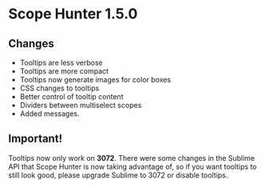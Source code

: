 # Scope Hunter 1.5.0

## Changes
- Tooltips are less verbose
- Tooltips are more compact
- Tooltips now generate images for color boxes
- CSS changes to tooltips
- Better control of tooltip content
- Dividers between multiselect scopes
- Added messages.

## Important!
Tooltips now only work on **3072**.  There were some changes in the Sublime API that Scope Hunter is now taking advantage of, so if you want tooltips to still look good, please upgrade Sublime to 3072 or disable tooltips.
